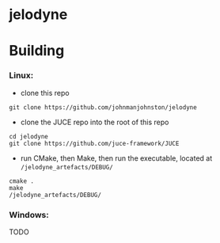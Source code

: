 # jelodyne

# Building
### Linux:
- clone this repo
```shell
git clone https://github.com/johnmanjohnston/jelodyne
```
- clone the JUCE repo into the root of this repo
```shell
cd jelodyne
git clone https://github.com/juce-framework/JUCE
```
- run CMake, then Make, then run the executable, located at `/jelodyne_artefacts/DEBUG/`
```shell
cmake .
make
/jelodyne_artefacts/DEBUG/
```
### Windows:
TODO
